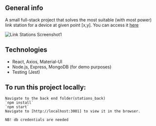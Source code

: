 ## General info
A small full-stack project that solves the most suitable (with most power) link station for a device at given
point [x,y]. You can access it [here](https://stationsserver.herokuapp.com/)

<img src="https://drive.google.com/uc?export=view&id=1TsEEspCoOJkCDrJpYRVT9dbBicF8Sr3u" alt="Link Stations Screenshot1">

## Technologies
* React, Axios, Material-UI
* Node.js, Express, MongoDB (for demo purposes)
* Testing (Jest)

## To run this project locally:
```
Navigate to the back end folder(stations_back)
`npm install`
`npm start`
Navigate to [http://localhost:3001] to view it in the browser.

NB! db credentials are needed
```














